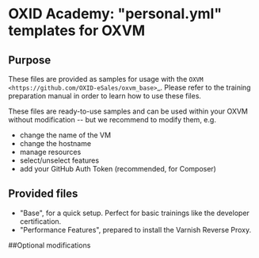 # OXID Academy: "personal.yml" templates for OXVM

## Purpose
These files are provided as samples for usage with the `OXVM <https://github.com/OXID-eSales/oxvm_base>`_. Please refer to the training preparation manual in order to learn how to use these files.

These files are ready-to-use samples and can be used within your OXVM without modification -- but we recommend to modify them, e.g.
* change the name of the VM
* change the hostname
* manage resources
* select/unselect features
* add your GitHub Auth Token (recommended, for Composer)

## Provided files
* "Base", for a quick setup. Perfect for basic trainings like the developer certification.
* "Performance Features", prepared to install the Varnish Reverse Proxy.

##Optional modifications
